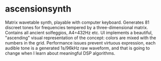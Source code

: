 ascensionsynth
==============

Matrix wavetable synth, playable with computer keyboard. Generates 81 discreet tones for frequencies tempered by a three-dimensional matrix. Contains all ancient solfeggios, A4=432Hz etc. UI implements a beautiful, "ascending" visual representation of the concept: colors are mixed with the numbers in the grid. Performance issues prevent virtuous expression, each audible tone is a generated 1s/96kHz raw waveform, and that is going to change when I learn about meaningful DSP algorithms.
